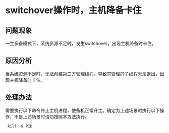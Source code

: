 # switchover操作时，主机降备卡住<a name="ZH-CN_TOPIC_0291615094"></a>

## 问题现象<a name="section6629536475"></a>

一主多备模式下，系统资源不足时，发生switchover，出现主机降备时卡住。

## 原因分析<a name="section84391240378"></a>

当系统资源不足时，无法创建第三方管理线程，导致其管理的子线程无法退出，出现主机降备时卡住。

## 处理办法<a name="section64961744772"></a>

需要执行以下命令终止主机进程，使备机正常升主。确定为上述场景时执行以下操作，不是上述场景时请勿按照本方法执行。

```
 kill -9 PID
```
